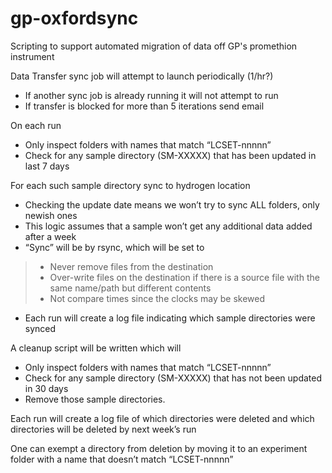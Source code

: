 # gp-oxfordsync
Scripting to support automated migration of data off GP's promethion instrument

Data Transfer sync job will attempt to launch periodically (1/hr?)
- If another sync job is already running it will not attempt to run
- If transfer is blocked for more than 5 iterations send email

On each run
- Only inspect folders with names that match “LCSET-nnnnn”
- Check for any sample directory (SM-XXXXX) that has been updated in last 7 days

For each such sample directory sync to hydrogen location
- Checking the update date means we won’t try to sync ALL folders, only newish ones
- This logic assumes that a sample won’t get any additional data added after a week
- “Sync” will be by rsync, which will be set to
> - Never remove files from the destination
> - Over-write files on the destination if there is a source file with the same name/path but different contents
> - Not compare times since the clocks may be skewed
> 
- Each run will create a log file indicating which sample directories were synced

A cleanup script will be written which will
- Only inspect folders with names that match “LCSET-nnnnn”
- Check for any sample directory (SM-XXXXX) that has not been updated in 30 days
- Remove those sample directories.

Each run will create a log file of which directories were deleted and which directories will be deleted by next week’s run

One can exempt a directory from deletion by moving it to an experiment  folder with a name that doesn’t match “LCSET-nnnnn”
